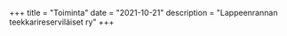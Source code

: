 +++
title = "Toiminta"
date = "2021-10-21"
description = "Lappeenrannan teekkarireserviläiset ry"
+++
